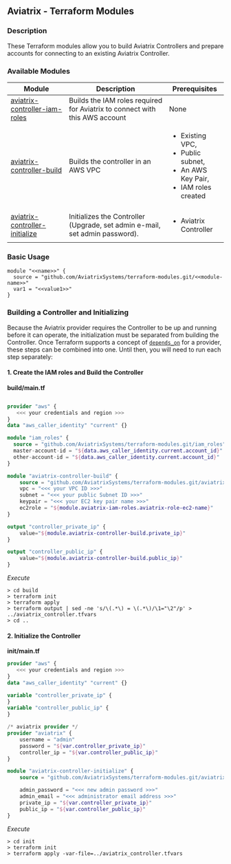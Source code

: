 ## Aviatrix - Terraform Modules

### Description
These Terraform modules allow you to build Aviatrix Controllers and prepare accounts for connecting to an existing Aviatrix Controller.

### Available Modules

| Module  | Description | Prerequisites |
| ------- | ----------- | ------------- |
| [aviatrix-controller-iam-roles](./aviatrix-controller-iam-roles) | Builds the IAM roles required for Aviatrix to connect with this AWS account | None |
| [aviatrix-controller-build](./aviatrix-controller-build) | Builds the controller in an AWS VPC | <ul><li>Existing VPC,</li><li>Public subnet,</li><li>An AWS Key Pair,</li><li>IAM roles created</li></ul> |
| [aviatrix-controller-initialize](./aviatrix-controller-initialize) | Initializes the Controller (Upgrade, set admin e-mail, set admin password). | <ul><li>Aviatrix Controller</li></ul> |

### Basic Usage

```
module "<<name>>" {
  source = "github.com/AviatrixSystems/terraform-modules.git/<<module-name>>"
  var1 = "<<value1>>"
}
```

### Building a Controller and Initializing

Because the Aviatrix provider requires the Controller to be up and running before it can operate, the initialization must be separated from building the Controller.  Once Terraform supports a concept of [`depends_on`](https://github.com/hashicorp/terraform/issues/2430) for a provider, these steps can be combined into one.  Until then, you will need to run each step separately:

#### 1. Create the IAM roles and Build the Controller

**build/main.tf**

``` terraform

provider "aws" {
   <<< your credentials and region >>>
}
data "aws_caller_identity" "current" {}

module "iam_roles" {
  source = "github.com/AviatrixSystems/terraform-modules.git/iam_roles"
  master-account-id = "${data.aws_caller_identity.current.account_id}"
  other-account-id = "${data.aws_caller_identity.current.account_id}"
}

module "aviatrix-controller-build" {
    source = "github.com/AviatrixSystems/terraform-modules.git/aviatrix-controller-build"
    vpc = "<<< your VPC ID >>>"
    subnet = "<<< your public Subnet ID >>>"
    keypair = "<<< your EC2 key pair name >>>"
    ec2role = "${module.aviatrix-iam-roles.aviatrix-role-ec2-name}"
}

output "controller_private_ip" {
    value="${module.aviatrix-controller-build.private_ip}"
}

output "controller_public_ip" {
    value="${module.aviatrix-controller-build.public_ip}"
}

```

*Execute*

``` shell
> cd build
> terraform init
> terraform apply
> terraform output | sed -ne 's/\(.*\) = \(.*\)/\1="\2"/p' > ../aviatrix_controller.tfvars
> cd ..
```

#### 2. Initialize the Controller

**init/main.tf**

``` terraform
provider "aws" {
   <<< your credentials and region >>>
}
data "aws_caller_identity" "current" {}

variable "controller_private_ip" {
}
variable "controller_public_ip" {
}

/* aviatrix provider */
provider "aviatrix" {
    username = "admin"
    password = "${var.controller_private_ip}"
    controller_ip = "${var.controller_public_ip}"
}

module "aviatrix-controller-initialize" {
    source = "github.com/AviatrixSystems/terraform-modules.git/aviatrix-controller-initialize"

    admin_password = "<<< new admin password >>>"
    admin_email = "<<< administrator email address >>>"
    private_ip = "${var.controller_private_ip}"
    public_ip = "${var.controller_public_ip}"
}

```

*Execute*

``` shell
> cd init
> terraform init
> terraform apply -var-file=../aviatrix_controller.tfvars
```
